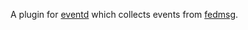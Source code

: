 A plugin for [eventd](http://eventd.org) which collects events from
[fedmsg](http://www.fedmsg.com/en/latest).
